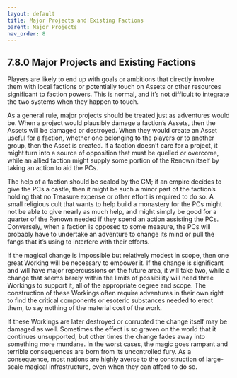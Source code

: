 ```yaml
---
layout: default
title: Major Projects and Existing Factions
parent: Major Projects
nav_order: 8
---
```


## 7.8.0 Major Projects and Existing Factions

Players are likely to end up with goals or ambitions that directly involve them with local factions or potentially touch on Assets or other resources significant to faction powers.
This is normal, and it’s not difficult to integrate the two systems when they happen to touch.

As a general rule, major projects should be treated just as adventures would be.
When a project would plausibly damage a faction’s Assets, then the Assets will be damaged or destroyed.
When they would create an Asset useful for a faction, whether one belonging to the players or to another group, then the Asset is created.
If a faction doesn’t care for a project, it might turn into a source of opposition that must be quelled or overcome, while an allied faction might supply some portion of the Renown itself by taking an action to aid the PCs.

The help of a faction should be scaled by the GM; if an empire decides to give the PCs a castle, then it might be such a minor part of the faction’s holding that no Treasure expense or other effort is required to do so.
A small religious cult that wants to help build a monastery for the PCs might not be able to give nearly as much help, and might simply be good for a quarter of the Renown needed if they spend an action assisting the PCs.
Conversely, when a faction is opposed to some measure, the PCs will probably have to undertake an adventure to change its mind or pull the fangs that it’s using to interfere with their efforts.

If the magical change is impossible but relatively modest in scope, then one great Working will be necessary to empower it.
If the change is significant and will have major repercussions on the future area, it will take two, while a change that seems barely within the limits of possibility will need three Workings to support it, all of the appropriate degree and scope.
The construction of these Workings often require adventures in their own right to find the critical components or esoteric substances needed to erect them, to say nothing of the material cost of the work.

If these Workings are later destroyed or corrupted the change itself may be damaged as well.
Sometimes the effect is so graven on the world that it continues unsupported, but other times the change fades away into something more mundane.
In the worst cases, the magic goes rampant and terrible consequences are born from its uncontrolled fury.
As a consequence, most nations are highly averse to the construction of large-scale magical infrastructure, even when they can afford to do so.
